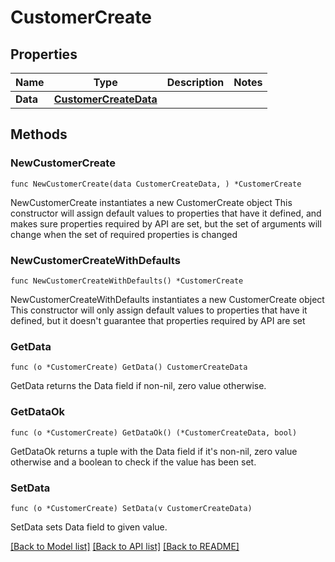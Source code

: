 # CustomerCreate

## Properties

Name | Type | Description | Notes
------------ | ------------- | ------------- | -------------
**Data** | [**CustomerCreateData**](CustomerCreateData.md) |  | 

## Methods

### NewCustomerCreate

`func NewCustomerCreate(data CustomerCreateData, ) *CustomerCreate`

NewCustomerCreate instantiates a new CustomerCreate object
This constructor will assign default values to properties that have it defined,
and makes sure properties required by API are set, but the set of arguments
will change when the set of required properties is changed

### NewCustomerCreateWithDefaults

`func NewCustomerCreateWithDefaults() *CustomerCreate`

NewCustomerCreateWithDefaults instantiates a new CustomerCreate object
This constructor will only assign default values to properties that have it defined,
but it doesn't guarantee that properties required by API are set

### GetData

`func (o *CustomerCreate) GetData() CustomerCreateData`

GetData returns the Data field if non-nil, zero value otherwise.

### GetDataOk

`func (o *CustomerCreate) GetDataOk() (*CustomerCreateData, bool)`

GetDataOk returns a tuple with the Data field if it's non-nil, zero value otherwise
and a boolean to check if the value has been set.

### SetData

`func (o *CustomerCreate) SetData(v CustomerCreateData)`

SetData sets Data field to given value.



[[Back to Model list]](../README.md#documentation-for-models) [[Back to API list]](../README.md#documentation-for-api-endpoints) [[Back to README]](../README.md)


